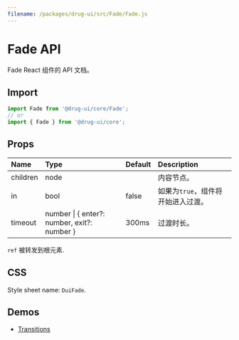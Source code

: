 ```yaml
---
filename: /packages/drug-ui/src/Fade/Fade.js
---
```


# Fade API

<p class="description">Fade React 组件的 API 文档。</p>

## Import

```js
import Fade from '@drug-ui/core/Fade';
// or
import { Fade } from '@drug-ui/core';
```

## Props

| Name | Type | Default | Description |
|:-----|:-----|:--------|:------------|
| <span class="prop-name">children</span> | <span class="prop-type">node</span> |  | 内容节点。 |
| <span class="prop-name">in</span> | <span class="prop-type">bool</span> | <span class="prop-default">false</span> | 如果为```true```，组件将开始进入过渡。 |
| <span class="prop-name">timeout</span> | <span class="prop-type">number &#124; { enter?: number, exit?: number }</span> | <span class="prop-default">300ms</span> | 过渡时长。 |

`ref` 被转发到根元素.

## CSS

Style sheet name: `DuiFade`.

## Demos

- [Transitions](/drug-ui/components/transitions/)




